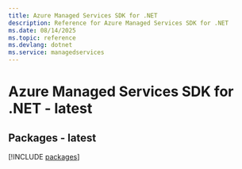 ```yaml
---
title: Azure Managed Services SDK for .NET
description: Reference for Azure Managed Services SDK for .NET
ms.date: 08/14/2025
ms.topic: reference
ms.devlang: dotnet
ms.service: managedservices
---
```

# Azure Managed Services SDK for .NET - latest
## Packages - latest
[!INCLUDE [packages](managed-services-index.md)]